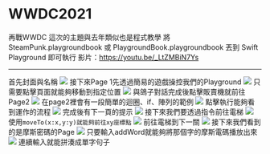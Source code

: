 # WWDC2021
再戰WWDC
這次的主題與去年類似也是程式教學
將 SteamPunk.playgroundbook 或 PlaygroundBook.playgroundbook 丟到 Swift Playground 即可執行
影片：https://youtu.be/_LtZMBiN7Ys

---
首先封面與名稱
![](https://i.imgur.com/gKcnlQZ.png)
接下來Page 1先透過簡易的遊戲操控我們的Playground
![](https://i.imgur.com/w8uH2Jy.jpg)
只需要點擊頁面就能夠移動到指定位置
![](https://i.imgur.com/VH6tv8V.jpg)
與鴿子對話完成後點擊販賣機就前往Page2
![](https://i.imgur.com/R7NN0Fx.jpg)
在page2裡會有一段簡單的迴圈、if、陣列的範例
![](https://i.imgur.com/3aFUC0k.jpg)
點擊執行能夠看到運作的流程
![](https://i.imgur.com/TIEGK31.jpg)
完成後有下一頁的提示
![](https://i.imgur.com/W3AmhkO.jpg)
接下來我們要透過指令前往電梯
![](https://i.imgur.com/FlfykHz.jpg)
使用`moveTo(x:x,y:y)就能夠前往xy座標點`
![](https://i.imgur.com/ZSJLI9o.jpg)
前往電梯到下一關
![](https://i.imgur.com/Vcu6Rc8.jpg)
接下來我們看到的是摩斯密碼的Page
![](https://i.imgur.com/nvjfKQ5.jpg)
只要輸入addWord就能夠將那個字的摩斯電碼播放出來
![](https://i.imgur.com/pkIvTCd.png)
連續輸入就能拼湊成單字句子
